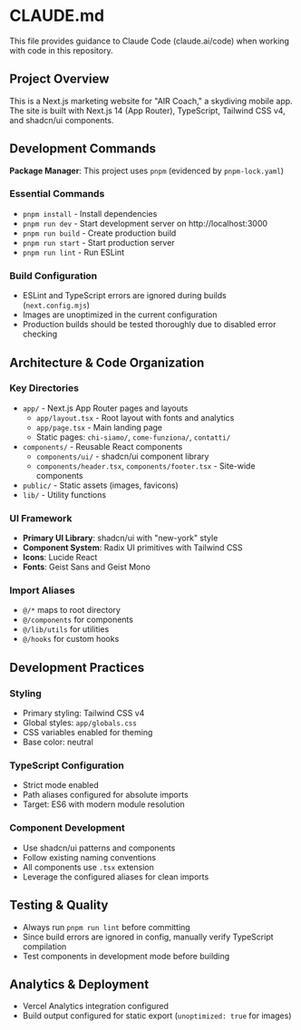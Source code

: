 # CLAUDE.md

This file provides guidance to Claude Code (claude.ai/code) when working with code in this repository.

## Project Overview

This is a Next.js marketing website for "AIR Coach," a skydiving mobile app. The site is built with Next.js 14 (App Router), TypeScript, Tailwind CSS v4, and shadcn/ui components.

## Development Commands

**Package Manager**: This project uses `pnpm` (evidenced by `pnpm-lock.yaml`)

### Essential Commands
- `pnpm install` - Install dependencies
- `pnpm run dev` - Start development server on http://localhost:3000
- `pnpm run build` - Create production build
- `pnpm run start` - Start production server
- `pnpm run lint` - Run ESLint

### Build Configuration
- ESLint and TypeScript errors are ignored during builds (`next.config.mjs`)
- Images are unoptimized in the current configuration
- Production builds should be tested thoroughly due to disabled error checking

## Architecture & Code Organization

### Key Directories
- `app/` - Next.js App Router pages and layouts
  - `app/layout.tsx` - Root layout with fonts and analytics
  - `app/page.tsx` - Main landing page
  - Static pages: `chi-siamo/`, `come-funziona/`, `contatti/`
- `components/` - Reusable React components
  - `components/ui/` - shadcn/ui component library
  - `components/header.tsx`, `components/footer.tsx` - Site-wide components
- `public/` - Static assets (images, favicons)
- `lib/` - Utility functions

### UI Framework
- **Primary UI Library**: shadcn/ui with "new-york" style
- **Component System**: Radix UI primitives with Tailwind CSS
- **Icons**: Lucide React
- **Fonts**: Geist Sans and Geist Mono

### Import Aliases
- `@/*` maps to root directory
- `@/components` for components
- `@/lib/utils` for utilities
- `@/hooks` for custom hooks

## Development Practices

### Styling
- Primary styling: Tailwind CSS v4
- Global styles: `app/globals.css`
- CSS variables enabled for theming
- Base color: neutral

### TypeScript Configuration
- Strict mode enabled
- Path aliases configured for absolute imports
- Target: ES6 with modern module resolution

### Component Development
- Use shadcn/ui patterns and components
- Follow existing naming conventions
- All components use `.tsx` extension
- Leverage the configured aliases for clean imports

## Testing & Quality
- Always run `pnpm run lint` before committing
- Since build errors are ignored in config, manually verify TypeScript compilation
- Test components in development mode before building

## Analytics & Deployment
- Vercel Analytics integration configured
- Build output configured for static export (`unoptimized: true` for images)